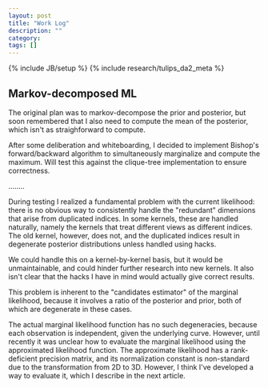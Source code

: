 ```yaml
---
layout: post
title: "Work Log"
description: ""
category: 
tags: []
---
```

{% include JB/setup %}
{% include research/tulips_da2_meta %}

Markov-decomposed ML
----------------------

The original plan was to markov-decompose the prior and posterior, but soon remembered that I also need to compute the mean of the posterior, which isn't as straighforward to compute.

After some deliberation and whiteboarding, I decided to implement Bishop's forward/backward algorithm to simultaneously marginalize and compute the maximum.  Will test this against the clique-tree implementation to ensure correctness.

........

During testing I realized a fundamental problem with the current likelihood: there is no obvious way to consistently handle the "redundant" dimensions that arise from duplicated indices.  In some kernels, these are handled naturally, namely the kernels that treat different views as different indices.  The old kernel, however, does not, and the duplicated indices result in degenerate posterior distributions unless handled using hacks.

We could handle this on a kernel-by-kernel basis, but it would be unmaintainable, and could hinder further research into new kernels.  It also isn't clear that the hacks I have in mind would actually give correct results.

This problem is inherent to the "candidates estimator" of the marginal likelihood, because it involves a ratio of the posterior and prior, both of which are degenerate in these cases.

The actual marginal likelihood function has no such degeneracies, because each observation is independent, given the underlying curve.  However, until recently it was unclear how to evaluate the marginal likelihood using the approximated likelihood function.  The approximate likelihood has a rank-deficient precision matrix, and its normalization constant is non-standard due to the transformation from 2D to 3D.  However, I think I've developed a way to evaluate it, which I describe in the next article.

